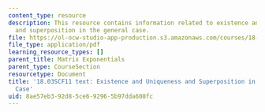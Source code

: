 ```yaml
---
content_type: resource
description: This resource contains information related to existence and uniqueness
  and superposition in the general case.
file: https://ol-ocw-studio-app-production.s3.amazonaws.com/courses/18-03sc-differential-equations-fall-2011/8ae57eb392d85ce692965b97dda608fc_MIT18_03SCF11_s35_4text.pdf
file_type: application/pdf
learning_resource_types: []
parent_title: Matrix Exponentials
parent_type: CourseSection
resourcetype: Document
title: '18.03SCF11 text: Existence and Uniqueness and Superposition in the General
  Case'
uid: 8ae57eb3-92d8-5ce6-9296-5b97dda608fc
---
```

